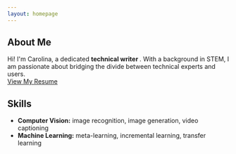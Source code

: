 ```yaml
---
layout: homepage
---
```


## About Me

Hi! I'm Carolina, a dedicated <b> technical writer </b>. With a background in STEM, I am passionate about bridging the divide between technical experts and users. 
<br>
[View My Resume](resume.md) 
<br>

## Skills

- **Computer Vision:** image recognition, image generation, video captioning
- **Machine Learning:** meta-learning, incremental learning, transfer learning


